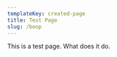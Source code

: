 ```yaml
---
templateKey: created-page
title: Test Page
slug: /boop
---
```

This is a test page. What does it do.
